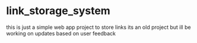 # link_storage_system

this is just a simple web app project to store links
its an old project but ill be working on updates based on user feedback
